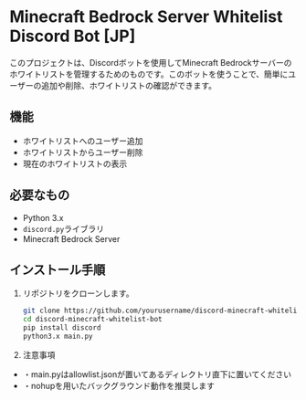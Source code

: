 # Minecraft Bedrock Server Whitelist Discord Bot [JP]

このプロジェクトは、Discordボットを使用してMinecraft Bedrockサーバーのホワイトリストを管理するためのものです。このボットを使うことで、簡単にユーザーの追加や削除、ホワイトリストの確認ができます。

## 機能

- ホワイトリストへのユーザー追加
- ホワイトリストからユーザー削除
- 現在のホワイトリストの表示

## 必要なもの

- Python 3.x
- `discord.py`ライブラリ
- Minecraft Bedrock Server

## インストール手順

1. リポジトリをクローンします。
   ```bash
   git clone https://github.com/yourusername/discord-minecraft-whitelist-bot.git
   cd discord-minecraft-whitelist-bot
   pip install discord
   python3.x main.py
   ```
2. 注意事項
-   ・main.pyはallowlist.jsonが置いてあるディレクトリ直下に置いてください
-   ・nohupを用いたバックグラウンド動作を推奨します

